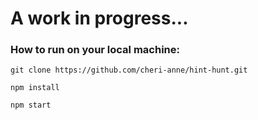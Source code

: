 # A work in progress...

### How to run on your local machine:

```
git clone https://github.com/cheri-anne/hint-hunt.git
```

```
npm install
```

```
npm start
```